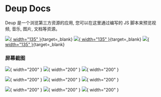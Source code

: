 # Deup Docs

Deup 是一个浏览第三方资源的应用, 您可以在这里通过编写的 JS 脚本来预览视频, 音乐, 图片, 文档等资源。

[![](assets/images/app-store-badge.png){ width="135" }](https://apps.apple.com/cn/app/id1669407516){target=_blank} [![](assets/images/google-play-badge.png){ width="135" }](https://play.google.com/store/apps/details?id=io.deup){target=_blank} [![](assets/images/android-apk-badge.png){ width="135" }](https://www.pgyer.com/deup){target=_blank}

### 屏幕截图

![](assets/snapshots/homepage.png){ width="200" } ![](assets/snapshots/code.png){ width="200" } ![](assets/snapshots/audio_player.png){ width="200" }

![](assets/snapshots/video_player.png){ width="200" } ![](assets/snapshots/directory.png){ width="200" } ![](assets/snapshots/audio_player_list.png){ width="200" }

![](assets/layouts/image/1.png){ width="200" } ![](assets/layouts/image/2.png){ width="200" } ![](assets/layouts/poster/2.png){ width="200" } 
